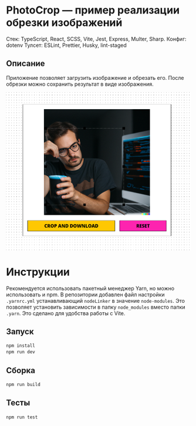 # PhotoCrop — пример реализации обрезки изображений

Стек: TypeScript, React, SCSS, Vite, Jest, Express, Multer, Sharp.
Конфиг: dotenv
Тулсет: ESLint, Prettier, Husky, lint-staged

## Описание

Приложение позволяет загрузить изображение и обрезать его. После обрезки можно сохранить результат в виде изображения.

![preview.png](preview.png)

# Инструкции
Рекомендуется использовать пакетный менеджер Yarn, но можно использовать и npm. В репозитории добавлен файл настройки `.yarnrc.yml` устанавливающий `nodeLinker` в значение `node-modules`. Это позволяет установить зависимости в папку `node_modules` вместо папки `.yarn`. Это сделано для удобства работы с Vite.

## Запуск

```bash
npm install
npm run dev
```

## Сборка

```bash
npm run build
```

## Тесты

```bash
npm run test
```

